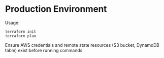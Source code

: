 # Production Environment

Usage:
```
terraform init
terraform plan
```

Ensure AWS credentials and remote state resources (S3 bucket, DynamoDB table) exist before running commands.
